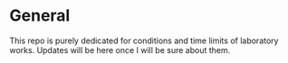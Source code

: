 #  General

This repo is purely dedicated for conditions and time limits of laboratory works. Updates will be here once I will be sure about them.

